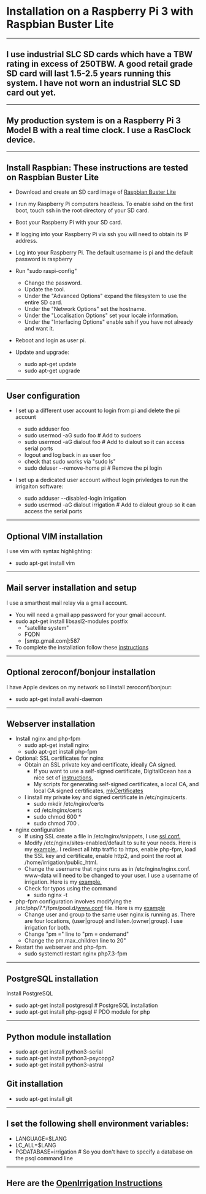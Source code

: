 # Installation on a Raspberry Pi 3 with Raspbian Buster Lite
---
## I use industrial SLC SD cards which have a TBW rating in excess of 250TBW. A good retail grade SD card will last 1.5-2.5 years running this system. I have not worn an industrial SLC SD card out yet.
---
## My production system is on a Raspberry Pi 3 Model B with a real time clock. I use a RasClock device.
---
## Install Raspbian: These instructions are tested on Raspbian Buster Lite
- Download and create an SD card image of [Raspbian Buster Lite](https://www.raspberrypi.org/downloads/raspbian/)
- I run my Raspberry Pi computers headless. To enable sshd on the first boot, touch ssh in the root directory of your SD card.
- Boot your Raspberry Pi with your SD card.
- If logging into your Raspberry Pi via ssh you will need to obtain its IP address.
- Log into your Raspberry Pi. The default username is pi and the default password is raspberry
- Run "sudo raspi-config" 
  - Change the password.
  - Update the tool.
  - Under the "Advanced Options" expand the filesystem to use the entire SD card.
  - Under the "Network Options" set the hostname.
  - Under the "Localisation Options" set your locale information.
  - Under the "Interfacing Options" enable ssh if you have not already and want it.
 
- Reboot and login as user pi.
- Update and upgrade:
  - sudo apt-get update
  - sudo apt-get upgrade
---
## User configuration
- I set up a different user account to login from pi and delete the pi account
  - sudo adduser foo
  - sudo usermod -aG sudo foo # Add to sudoers
  - sudo usermod -aG dialout foo # Add to dialout so it can access serial ports
  - logout and log back in as user foo
  - check that sudo works via "sudo ls"
  - sudo deluser --remove-home pi # Remove the pi login

- I set up a dedicated user account without login privledges to run the irrigaiton software:
  - sudo adduser --disabled-login irrigation 
  - sudo usermod -aG dialout irrigation # Add to dialout group so it can access the serial ports
---
## Optional VIM installation
I use vim with syntax highlighting:
- sudo apt-get install vim
---
## Mail server installation and setup
I use a smarthost mail relay via a gmail account.
- You will need a gmail app password for your gmail account.
- sudo apt-get install libsasl2-modules postfix
  - "satellite system"
  - FQDN
  - \[smtp.gmail.com\]:587
- To complete the installation follow these [instructions](https://www.linode.com/docs/email/postfix/configure-postfix-to-send-mail-using-gmail-and-google-apps-on-debian-or-ubuntu/)
---
## Optional zeroconf/bonjour installation
I have Apple devices on my network so I install zeroconf/bonjour:
- sudo apt-get install avahi-daemon

---
## Webserver installation
- Install nginx and php-fpm
  - sudo apt-get install nginx
  - sudo apt-get install php-fpm
- Optional: SSL certificates for nginx
  - Obtain an SSL private key and certificate, ideally CA signed. 
    * If you want to use a self-signed certificate, DigitalOcean has a nice set of [instructions.](https://www.digitalocean.com/community/tutorials/how-to-create-a-self-signed-ssl-certificate-for-nginx-in-ubuntu-16-04)
    * My scripts for generating self-signed certificates, a local CA, and local CA signed certificates, [mkCertificates](https://github.com/mousebrains/mkCertificates)
  - I install my private key and signed certificate in /etc/nginx/certs.
    - sudo mkdir /etc/nginx/certs
    - cd /etc/nginx/certs
    - sudo chmod 600 *
    - sudo chmod 700 .
- nginx configuration
  - If using SSL create a file in /etc/nginx/snippets, I use [ssl.conf.](https://github.com/mousebrains/OpenIrrigation/blob/master/webserver/nginx/snippets/ssl.conf)
  - Modify /etc/nginx/sites-enabled/default to suite your needs. Here is my [example.](https://github.com/mousebrains/OpenIrrigation/blob/master/webserver/nginx/sites-available/default). I redirect all http traffic to https, enable php-fpm, load the SSL key and certificate, enable http2, and point the root at /home/irrigation/public_html.
  - Change the username that nginx runs as in /etc/nginx/nginx.conf. www-data will need to be changed to your user. I use a username of irrigation. Here is my [example.](https://github.com/mousebrains/OpenIrrigation/blob/master/webserver/nginx/nginx.conf)
  - Check for typos using the command
    - sudo nginx -t
- php-fpm configuration involves modifying the /etc/php/7.*/fpm/pool.d/www.conf file. Here is my [example](https://github.com/mousebrains/OpenIrrigation/blob/master/webserver/php-fpm/www.conf)
    - Change user and group to the same user nginx is running as. There are four locations, (user|group) and listen.(owner|group). I use irrigation for both.
    - Change "pm =" line to "pm = ondemand"
    - Change the pm.max_children line to 20"
- Restart the webserver and php-fpm.
  - sudo systemctl restart nginx php7.3-fpm
---
## PostgreSQL installation
Install PostgreSQL
- sudo apt-get install postgresql # PostgreSQL installation
- sudo apt-get install php-pgsql # PDO module for php
---
## Python module installation
- sudo apt-get install python3-serial
- sudo apt-get install python3-psycopg2
- sudo apt-get install python3-astral

## Git installation
- sudo apt-get install git
---
## I set the following shell environment variables:
- LANGUAGE=$LANG
- LC_ALL=$LANG
- PGDATABASE=irrigation # So you don't have to specify a database on the psql command line
---
## Here are the [OpenIrrigation Instructions](https://github.com/mousebrains/OpenIrrigation/blob/master/INSTALL.md)
